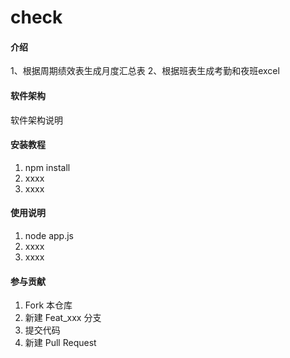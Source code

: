 # check

#### 介绍
1、根据周期绩效表生成月度汇总表
2、根据班表生成考勤和夜班excel

#### 软件架构
软件架构说明


#### 安装教程

1.  npm install
2.  xxxx
3.  xxxx

#### 使用说明

1.  node app.js
2.  xxxx
3.  xxxx

#### 参与贡献

1.  Fork 本仓库
2.  新建 Feat_xxx 分支
3.  提交代码
4.  新建 Pull Request
